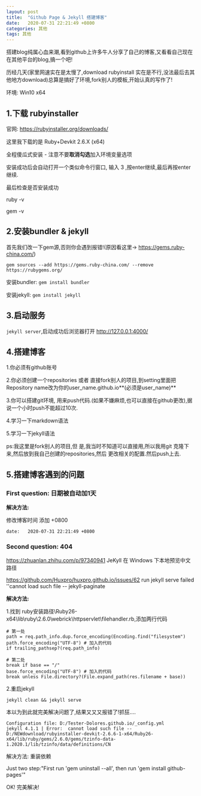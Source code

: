 ```yaml
---
layout: post
title:  "Github Page & Jekyll 搭建博客"
date:   2020-07-31 22:21:49 +0800
categories: 其他
tags: 其他
---
```

搭建blog纯属心血来潮,看到github上许多牛人分享了自己的博客,又看看自己现在在其他平台的blog,搞一个吧!

历经几天(家里网速实在是太慢了,download rubyinstall 实在是不行,没法最后去其他地方download)总算是搞好了环境,fork别人的模板,开始认真的写作了!

环境: Win10 x64 

## 1.下载 rubyinstaller
官网: https://rubyinstaller.org/downloads/

这里我下载的是 Ruby+Devkit 2.6.X (x64)

全程傻瓜式安装 - 注意不要**取消勾选**加入环境变量选项

安装成功后会自动打开一个类似命令行窗口, 输入 3 ,按enter继续,最后再按enter继续.

最后检查是否安装成功

ruby -v

gem -v

## 2.安装bundler & jekyll
首先我们改一下gem源,否则你会遇到报错!(原因看这里-> https://gems.ruby-china.com/)

` gem sources --add https://gems.ruby-china.com/ --remove https://rubygems.org/ `

安装bundler: `gem install bundler`

安装jekyll: `gem install jekyll`

## 3.启动服务
`jekyll server`,启动成功后浏览器打开 http://127.0.0.1:4000/


## 4.搭建博客

1.你必须有github账号

2.你必须创建一个repositories  或者 直接fork别人的项目,到setting里面把Repository name改为你的user_name.github.io**(必须是user_name)**

3.你可以搭建git环境, 用来push代码.(如果不嫌麻烦,也可以直接在github更改),据说一个小时push不能超过10次.

4.学习一下markdown语法

5.学习一下jekyll语法


ps:我这里是fork别人的项目,但 是,我当时不知道可以直接用,所以我用git 克隆下来,然后放到我自己创建的repositories,然后 更改相关的配置.然后push上去.

## 5.搭建博客遇到的问题

### First question: 日期被自动加1天
**解决方法:**

修改博客时间 添加 +0800

`date:   2020-07-31 22:21:49 +0800`

### Second question: 404


https://zhuanlan.zhihu.com/p/97340941   JeKyll 在 Windows 下本地预览中文路径

https://github.com/Huxpro/huxpro.github.io/issues/62   run jekyll serve failed ''cannot load such file -- jekyll-paginate

**解决方法:**

1.找到 ruby安装路径\Ruby26-x64\lib\ruby\2.6.0\webrick\httpservlet\filehandler.rb,添加两行代码

```
# 第一处
path = req.path_info.dup.force_encoding(Encoding.find("filesystem")
path.force_encoding("UTF-8") # 加入的代码
if trailing_pathsep?(req.path_info)  

# 第二处
break if base == "/"
base.force_encoding("UTF-8") # 加入的代码
break unless File.directory?(File.expand_path(res.filename + base))
```

2.重启jekyll

`jekyll clean && jekyll serve`


本以为到此就完美解决问题了,结果又又又报错了!抓狂....

```
Configuration file: D:/Tester-Dolores.github.io/_config.yml
jekyll 4.1.1 | Error:  cannot load such file -- D:/NEWdownload/rubyinstaller-devkit-2.6.6-1-x64/Ruby26-x64/lib/ruby/gems/2.6.0/gems/tzinfo-data-1.2020.1/lib/tzinfo/data/definitions/CN
```

解决方法: 重装依赖

Just two step:"First run 'gem uninstall --all', then run 'gem install github-pages'"

OK! 完美解决!

[jekyll]:      http://jekyllrb.com
[jekyll-gh]:   https://github.com/jekyll/jekyll
[jekyll-help]: https://github.com/jekyll/jekyll-help
